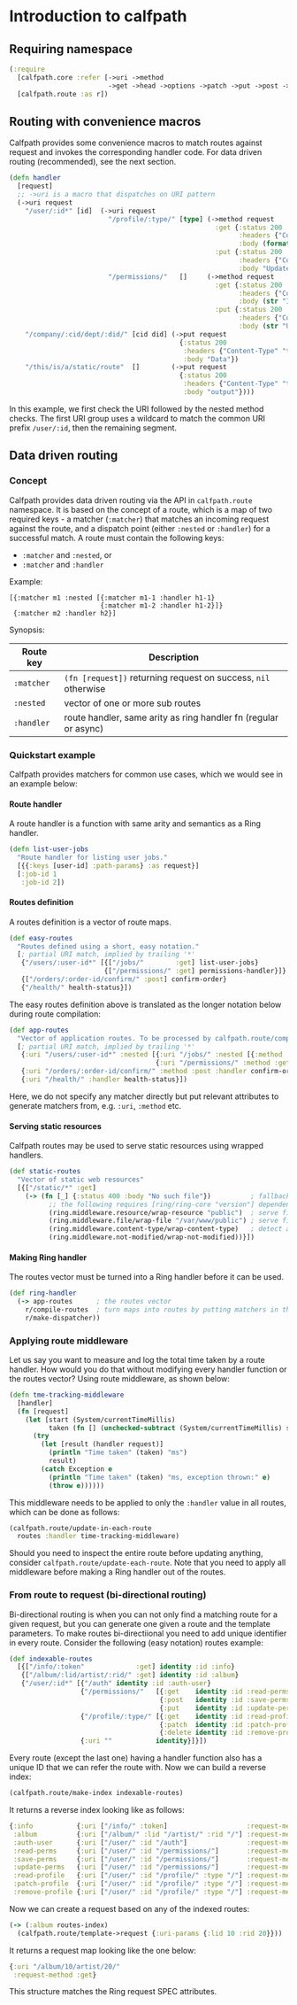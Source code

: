 # Introduction to calfpath

## Requiring namespace

```clojure
(:require
  [calfpath.core :refer [->uri ->method
                         ->get ->head ->options ->patch ->put ->post ->delete]]
  [calfpath.route :as r])
```


## Routing with convenience macros

Calfpath provides some convenience macros to match routes against request and invokes the
corresponding handler code. For data driven routing (recommended), see the next section.

```clojure
(defn handler
  [request]
  ;; ->uri is a macro that dispatches on URI pattern
  (->uri request
    "/user/:id*" [id]  (->uri request
                         "/profile/:type/" [type] (->method request
                                                    :get {:status 200
                                                          :headers {"Content-Type" "text/plain"}
                                                          :body (format "ID: %s, Type: %s" id type)}
                                                    :put {:status 200
                                                          :headers {"Content-Type" "text/plain"}
                                                          :body "Updated"})
                         "/permissions/"   []     (->method request
                                                    :get {:status 200
                                                          :headers {"Content-Type" "text/plain"}
                                                          :body (str "ID: " id)}
                                                    :put {:status 200
                                                          :headers {"Content-Type" "text/plain"}
                                                          :body (str "Updated ID: " id)}))
    "/company/:cid/dept/:did/" [cid did] (->put request
                                           {:status 200
                                            :headers {"Content-Type" "text/plain"}
                                            :body "Data"})
    "/this/is/a/static/route"  []        (->put request
                                           {:status 200
                                            :headers {"Content-Type" "text/plain"}
                                            :body "output"})))
```

In this example, we first check the URI followed by the nested method checks. The first URI group
uses a wildcard to match the common URI prefix `/user/:id`, then the remaining segment.


## Data driven routing

### Concept

Calfpath provides data driven routing via the API in `calfpath.route` namespace. It is based on the
concept of a route, which is a map of two required keys - a matcher (`:matcher`) that matches an
incoming request against the route, and a dispatch point (either `:nested` or `:handler`) for a
successful match. A route must contain the following keys:

- `:matcher` and `:nested`, or
- `:matcher` and `:handler`

Example:

```edn
[{:matcher m1 :nested [{:matcher m1-1 :handler h1-1}
                       {:matcher m1-2 :handler h1-2}]}
 {:matcher m2 :handler h2}]
```

Synopsis:

| Route key| Description |
|----------|-------------|
|`:matcher`|`(fn [request])` returning request on success, `nil` otherwise |
|`:nested` |vector of one or more sub routes                               |
|`:handler`|route handler, same arity as ring handler fn (regular or async)|


### Quickstart example

Calfpath provides matchers for common use cases, which we would see in an example below:

#### Route handler

A route handler is a function with same arity and semantics as a Ring handler.

```clojure
(defn list-user-jobs
  "Route handler for listing user jobs."
  [{{:keys [user-id] :path-params} :as request}]
  [:job-id 1
   :job-id 2])
```

#### Routes definition

A routes definition is a vector of route maps.

```clojure
(def easy-routes
  "Routes defined using a short, easy notation."
  [; partial URI match, implied by trailing '*'
   {"/users/:user-id*" [{["/jobs/"        :get] list-user-jobs}
                        {["/permissions/" :get] permissions-handler}]}
   {["/orders/:order-id/confirm/" :post] confirm-order}
   {"/health/" health-status}])
```

The easy routes definition above is translated as the longer notation below during route compilation:

```clojure
(def app-routes
  "Vector of application routes. To be processed by calfpath.route/compile-routes to generate matchers."
  [; partial URI match, implied by trailing '*'
   {:uri "/users/:user-id*" :nested [{:uri "/jobs/" :nested [{:method :get :handler list-user-jobs}]}
                                     {:uri "/permissions/" :method :get permissions-handler}]}
   {:uri "/orders/:order-id/confirm/" :method :post :handler confirm-order} ; :uri is lifted over :method
   {:uri "/health/" :handler health-status}])
```

Here, we do not specify any matcher directly but put relevant attributes to generate matchers
from, e.g. `:uri`, `:method` etc.


#### Serving static resources

Calfpath routes may be used to serve static resources using wrapped handlers.

```clojure
(def static-routes
  "Vector of static web resources"
  [{["/static/*" :get]
    (-> (fn [_] {:status 400 :body "No such file"})          ; fallback
          ;; the following requires [ring/ring-core "version"] dependency in your project
          (ring.middleware.resource/wrap-resource "public")  ; serve files from classpath
          (ring.middleware.file/wrap-file "/var/www/public") ; serve files from filesystem
          (ring.middleware.content-type/wrap-content-type)   ; detect and put content type
          (ring.middleware.not-modified/wrap-not-modified))}])
```


#### Making Ring handler

The routes vector must be turned into a Ring handler before it can be used.

```clojure
(def ring-handler
  (-> app-routes      ; the routes vector
    r/compile-routes  ; turn maps into routes by putting matchers in them
    r/make-dispatcher))
```


### Applying route middleware

Let us say you want to measure and log the total time taken by a route handler. How would you do that without
modifying every handler function or the routes vector? Using route middleware, as shown below:

```clojure
(defn tme-tracking-middleware
  [handler]
  (fn [request]
    (let [start (System/currentTimeMillis)
          taken (fn [] (unchecked-subtract (System/currentTimeMillis) start))]
      (try
        (let [result (handler request)]
          (println "Time taken" (taken) "ms")
          result)
        (catch Exception e
          (println "Time taken" (taken) "ms, exception thrown:" e)
          (throw e))))))
```

This middleware needs to be applied to only the `:handler` value in all routes, which can be done as follows:

```clojure
(calfpath.route/update-in-each-route
  routes :handler time-tracking-middleware)
```

Should you need to inspect the entire route before updating anything, consider `calfpath.route/update-each-route`.
Note that you need to apply all middleware before making a Ring handler out of the routes.


### From route to request (bi-directional routing)

Bi-directional routing is when you can not only find a matching route for a given request, but you can generate one
given a route and the template parameters. To make routes bi-directiional you need to add unique identifier in every
route. Consider the following (easy notation) routes example:

```clojure
(def indexable-routes
  [{["/info/:token"             :get] identity :id :info}
   {["/album/:lid/artist/:rid/" :get] identity :id :album}
   {"/user/:id*" [{"/auth" identity :id :auth-user}
                  {"/permissions/"   [{:get    identity :id :read-perms}
                                      {:post   identity :id :save-perms}
                                      {:put    identity :id :update-perms}]}
                  {"/profile/:type/" [{:get    identity :id :read-profile}
                                      {:patch  identity :id :patch-profile}
                                      {:delete identity :id :remove-profile}]}
                  {:uri ""           identity}]}])
```

Every route (except the last one) having a handler function also has a unique ID that we can refer the route with.
Now we can build a reverse index:

```clojure
(calfpath.route/make-index indexable-routes)
```

It returns a reverse index looking like as follows:

```clojure
{:info           {:uri ["/info/" :token]                    :request-method :get}
 :album          {:uri ["/album/" :lid "/artist/" :rid "/"] :request-method :get}
 :auth-user      {:uri ["/user/" :id "/auth"]               :request-method :get}
 :read-perms     {:uri ["/user/" :id "/permissions/"]       :request-method :get}
 :save-perms     {:uri ["/user/" :id "/permissions/"]       :request-method :post}
 :update-perms   {:uri ["/user/" :id "/permissions/"]       :request-method :put}
 :read-profile   {:uri ["/user/" :id "/profile/" :type "/"] :request-method :get}
 :patch-profile  {:uri ["/user/" :id "/profile/" :type "/"] :request-method :patch}
 :remove-profile {:uri ["/user/" :id "/profile/" :type "/"] :request-method :delete}}
```

Now we can create a request based on any of the indexed routes:

```clojure
(-> (:album routes-index)
  (calfpath.route/template->request {:uri-params {:lid 10 :rid 20}}))
```

It returns a request map looking like the one below:

```clojure
{:uri "/album/10/artist/20/"
 :request-method :get}
```

This structure matches the Ring request SPEC attributes.
